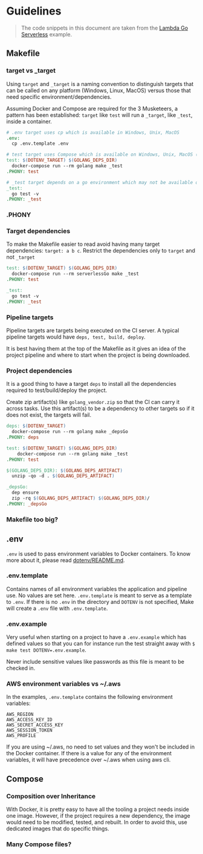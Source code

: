 # Guidelines

> The code snippets in this document are taken from the [Lambda Go Serverless](https://github.com/flemay/3musketeers/tree/master/examples/lambda-go-serverless) example.

## Makefile

### target vs _target

Using `target` and `_target` is a naming convention to distinguish targets that can be called on any platform (Windows, Linux, MacOS) versus those that need specific environment/dependencies.

Assuming Docker and Compose are required for the 3 Musketeers, a pattern has been established: `target` like `test` will run a `_target`, like `_test`, inside a container.

```Makefile
# .env target uses cp which is available in Windows, Unix, MacOS
.env:
  cp .env.template .env

# test target uses Compose which is available on Windows, Unix, MacOS (requisite for the 3 Musketeers)
test: $(DOTENV_TARGET) $(GOLANG_DEPS_DIR)
  docker-compose run --rm golang make _test
.PHONY: test

# _test target depends on a go environment which may not be available on the host but it is executed in a Docker container. If you have a go environment on your host, `$ make test` can also be called.
_test:
  go test -v
.PHONY: _test
```

### .PHONY

### Target dependencies

To make the Makefile easier to read avoid having many target dependencies: `target: a b c`. Restrict the dependencies only to `target` and not `_target`

```Makefile
test: $(DOTENV_TARGET) $(GOLANG_DEPS_DIR)
  docker-compose run --rm serverlessGo make _test
.PHONY: test

_test:
  go test -v
.PHONY: _test
```

### Pipeline targets

Pipeline targets are targets being executed on the CI server. A typical pipeline targets would have `deps, test, build, deploy`.

It is best having them at the top of the Makefile as it gives an idea of the project pipeline and where to start when the project is being downloaded.

### Project dependencies

It is a good thing to have a target `deps` to install all the dependencies required to test/build/deploy the project.

Create zip artifact(s) like `golang_vendor.zip` so that the CI can carry it across tasks. Use this artifact(s) to be a dependency to other targets so if it does not exist, the targets will fail.

```Makefile
deps: $(DOTENV_TARGET)
  docker-compose run --rm golang make _depsGo
.PHONY: deps

test: $(DOTENV_TARGET) $(GOLANG_DEPS_DIR)
	docker-compose run --rm golang make _test
.PHONY: test

$(GOLANG_DEPS_DIR): $(GOLANG_DEPS_ARTIFACT)
  unzip -qo -d . $(GOLANG_DEPS_ARTIFACT)

_depsGo:
  dep ensure
  zip -rq $(GOLANG_DEPS_ARTIFACT) $(GOLANG_DEPS_DIR)/
.PHONY: _depsGo
```

### Makefile too big?

## .env

`.env` is used to pass environment variables to Docker containers. To know more about it, please read [dotenv/README.md](https://github.com/flemay/3musketeers/blob/master/dotenv/README.md).

### .env.template

Contains names of all environment variables the application and pipeline use. No values are set here. `.env.template` is meant to serve as a template to `.env`. If there is no `.env` in the directory and `DOTENV` is not specified, Make will create a `.env` file with `.env.template`.

### .env.example

Very useful when starting on a project to have a `.env.example` which has defined values so that you can for instance run the test straight away with `$ make test DOTENV=.env.example`.

Never include sensitive values like passwords as this file is meant to be checked in.

### AWS environment variables vs ~/.aws

In the examples, `.env.template` contains the following environment variables:

```
AWS_REGION
AWS_ACCESS_KEY_ID
AWS_SECRET_ACCESS_KEY
AWS_SESSION_TOKEN
AWS_PROFILE
```

If you are using ~/.aws, no need to set values and they won't be included in the Docker container. If there is a value for any of the environment variables, it will have precedence over ~/.aws when using aws cli.

## Compose

### Composition over Inheritance

With Docker, it is pretty easy to have all the tooling a project needs inside one image. However, if the project requires a new dependency, the image would need to be modified, tested, and rebuilt. In order to avoid this, use dedicated images that do specific things.

### Many Compose files?